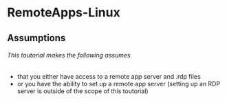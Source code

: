 # RemoteApps-Linux
## Assumptions
###### This toutorial makes the following assumes 
* that you either have access to a remote app server and .rdp files
* or you have the ability to set up a remote app server (setting up an RDP server is outside of the scope of this toutorial)
